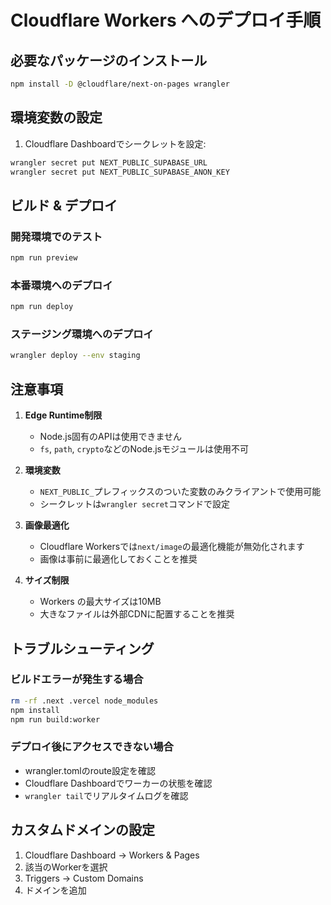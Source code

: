 # Cloudflare Workers へのデプロイ手順

## 必要なパッケージのインストール

```bash
npm install -D @cloudflare/next-on-pages wrangler
```

## 環境変数の設定

1. Cloudflare Dashboardでシークレットを設定:
```bash
wrangler secret put NEXT_PUBLIC_SUPABASE_URL
wrangler secret put NEXT_PUBLIC_SUPABASE_ANON_KEY
```

## ビルド & デプロイ

### 開発環境でのテスト
```bash
npm run preview
```

### 本番環境へのデプロイ
```bash
npm run deploy
```

### ステージング環境へのデプロイ
```bash
wrangler deploy --env staging
```

## 注意事項

1. **Edge Runtime制限**
   - Node.js固有のAPIは使用できません
   - `fs`, `path`, `crypto`などのNode.jsモジュールは使用不可

2. **環境変数**
   - `NEXT_PUBLIC_`プレフィックスのついた変数のみクライアントで使用可能
   - シークレットは`wrangler secret`コマンドで設定

3. **画像最適化**
   - Cloudflare Workersでは`next/image`の最適化機能が無効化されます
   - 画像は事前に最適化しておくことを推奨

4. **サイズ制限**
   - Workers の最大サイズは10MB
   - 大きなファイルは外部CDNに配置することを推奨

## トラブルシューティング

### ビルドエラーが発生する場合
```bash
rm -rf .next .vercel node_modules
npm install
npm run build:worker
```

### デプロイ後にアクセスできない場合
- wrangler.tomlのroute設定を確認
- Cloudflare Dashboardでワーカーの状態を確認
- `wrangler tail`でリアルタイムログを確認

## カスタムドメインの設定

1. Cloudflare Dashboard → Workers & Pages
2. 該当のWorkerを選択
3. Triggers → Custom Domains
4. ドメインを追加